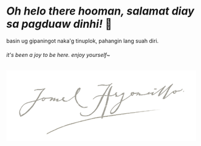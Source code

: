 # **_Oh helo there hooman, salamat diay sa pagduaw dinhi!_** 👋

basin ug gipaningot naka'g tinuplok, pahangin lang suah diri.
###### it's been a joy to be here. enjoy yourself~
<a href="#"><img src="https://github.com/jomelmelmel/jomelmelmel/raw/main/sinulatan.png" width="500" /></a>
<!--
**jomelmelmel/jomelmelmel** is a ✨ _special_ ✨ repository because its `README.md` (this file) appears on your GitHub profile.

Here are some ideas to get you started:

- 🔭 I’m currently working on ...
- 🌱 I’m currently learning ...
- 👯 I’m looking to collaborate on ...
- 🤔 I’m looking for help with ...
- 💬 Ask me about ...
- 📫 How to reach me: ...
- 😄 Pronouns: ...
- ⚡ Fun fact: ...
-->
